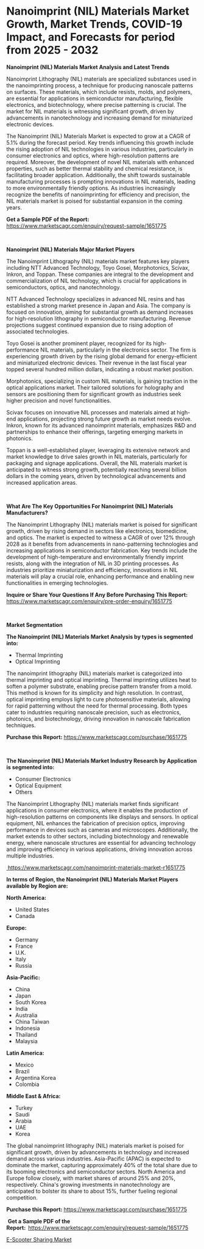 <p><h1>Nanoimprint (NIL) Materials Market Growth, Market Trends, COVID-19 Impact, and Forecasts for period from 2025 - 2032</h1></p><p><strong>Nanoimprint (NIL) Materials Market Analysis and Latest Trends</strong></p>
<p><p>Nanoimprint Lithography (NIL) materials are specialized substances used in the nanoimprinting process, a technique for producing nanoscale patterns on surfaces. These materials, which include resists, molds, and polymers, are essential for applications in semiconductor manufacturing, flexible electronics, and biotechnology, where precise patterning is crucial. The market for NIL materials is witnessing significant growth, driven by advancements in nanotechnology and increasing demand for miniaturized electronic devices.</p><p>The Nanoimprint (NIL) Materials Market is expected to grow at a CAGR of 5.1% during the forecast period. Key trends influencing this growth include the rising adoption of NIL technologies in various industries, particularly in consumer electronics and optics, where high-resolution patterns are required. Moreover, the development of novel NIL materials with enhanced properties, such as better thermal stability and chemical resistance, is facilitating broader application. Additionally, the shift towards sustainable manufacturing processes is prompting innovations in NIL materials, leading to more environmentally friendly options. As industries increasingly recognize the benefits of nanoimprinting for efficiency and precision, the NIL materials market is poised for substantial expansion in the coming years.</p></p>
<p><strong>Get a Sample PDF of the Report:&nbsp;</strong> <a href="https://www.marketscagr.com/enquiry/request-sample/1651775?utm_campaign=2470&utm_medium=2&utm_source=Github&utm_content=ia&utm_term=23032025&utm_id=nanoimprint-nil-materials">https://www.marketscagr.com/enquiry/request-sample/1651775</a></p>
<p>&nbsp;</p>
<p><strong>Nanoimprint (NIL) Materials Major Market Players</strong></p>
<p><p>The Nanoimprint Lithography (NIL) materials market features key players including NTT Advanced Technology, Toyo Gosei, Morphotonics, Scivax, Inkron, and Toppan. These companies are integral to the development and commercialization of NIL technology, which is crucial for applications in semiconductors, optics, and nanotechnology.</p><p>NTT Advanced Technology specializes in advanced NIL resins and has established a strong market presence in Japan and Asia. The company is focused on innovation, aiming for substantial growth as demand increases for high-resolution lithography in semiconductor manufacturing. Revenue projections suggest continued expansion due to rising adoption of associated technologies.</p><p>Toyo Gosei is another prominent player, recognized for its high-performance NIL materials, particularly in the electronics sector. The firm is experiencing growth driven by the rising global demand for energy-efficient and miniaturized electronic devices. Their revenue in the last fiscal year topped several hundred million dollars, indicating a robust market position.</p><p>Morphotonics, specializing in custom NIL materials, is gaining traction in the optical applications market. Their tailored solutions for holography and sensors are positioning them for significant growth as industries seek higher precision and novel functionalities.</p><p>Scivax focuses on innovative NIL processes and materials aimed at high-end applications, projecting strong future growth as market needs evolve. Inkron, known for its advanced nanoimprint materials, emphasizes R&D and partnerships to enhance their offerings, targeting emerging markets in photonics.</p><p>Toppan is a well-established player, leveraging its extensive network and market knowledge to drive sales growth in NIL materials, particularly for packaging and signage applications. Overall, the NIL materials market is anticipated to witness strong growth, potentially reaching several billion dollars in the coming years, driven by technological advancements and increased application areas.</p></p>
<p>&nbsp;</p>
<p><strong>What Are The Key Opportunities For Nanoimprint (NIL) Materials Manufacturers?</strong></p>
<p><p>The Nanoimprint Lithography (NIL) materials market is poised for significant growth, driven by rising demand in sectors like electronics, biomedicine, and optics. The market is expected to witness a CAGR of over 12% through 2028 as it benefits from advancements in nano-patterning technologies and increasing applications in semiconductor fabrication. Key trends include the development of high-temperature and environmentally friendly imprint resists, along with the integration of NIL in 3D printing processes. As industries prioritize miniaturization and efficiency, innovations in NIL materials will play a crucial role, enhancing performance and enabling new functionalities in emerging technologies.</p></p>
<p><strong>Inquire or Share Your Questions If Any Before Purchasing This Report:</strong> <a href="https://www.marketscagr.com/enquiry/pre-order-enquiry/1651775?utm_campaign=2470&utm_medium=2&utm_source=Github&utm_content=ia&utm_term=23032025&utm_id=nanoimprint-nil-materials">https://www.marketscagr.com/enquiry/pre-order-enquiry/1651775</a></p>
<p>&nbsp;</p>
<p><strong>Market Segmentation</strong></p>
<p><strong>The Nanoimprint (NIL) Materials Market Analysis by types is segmented into:</strong></p>
<p><ul><li>Thermal Imprinting</li><li>Optical Imprinting</li></ul></p>
<p><p>The nanoimprint lithography (NIL) materials market is categorized into thermal imprinting and optical imprinting. Thermal imprinting utilizes heat to soften a polymer substrate, enabling precise pattern transfer from a mold. This method is known for its simplicity and high resolution. In contrast, optical imprinting employs light to cure photosensitive materials, allowing for rapid patterning without the need for thermal processing. Both types cater to industries requiring nanoscale precision, such as electronics, photonics, and biotechnology, driving innovation in nanoscale fabrication techniques.</p></p>
<p><strong>Purchase this Report:&nbsp;</strong><a href="https://www.marketscagr.com/purchase/1651775?utm_campaign=2470&utm_medium=2&utm_source=Github&utm_content=ia&utm_term=23032025&utm_id=nanoimprint-nil-materials">https://www.marketscagr.com/purchase/1651775</a></p>
<p>&nbsp;</p>
<p><strong>The Nanoimprint (NIL) Materials Market Industry Research by Application is segmented into:</strong></p>
<p><ul><li>Consumer Electronics</li><li>Optical Equipment</li><li>Others</li></ul></p>
<p><p>The Nanoimprint Lithography (NIL) materials market finds significant applications in consumer electronics, where it enables the production of high-resolution patterns on components like displays and sensors. In optical equipment, NIL enhances the fabrication of precision optics, improving performance in devices such as cameras and microscopes. Additionally, the market extends to other sectors, including biotechnology and renewable energy, where nanoscale structures are essential for advancing technology and improving efficiency in various applications, driving innovation across multiple industries.</p></p>
<p><a href="https://www.marketscagr.com/nanoimprint-materials-market-r1651775?utm_campaign=2470&utm_medium=2&utm_source=Github&utm_content=ia&utm_term=23032025&utm_id=nanoimprint-nil-materials">&nbsp;https://www.marketscagr.com/nanoimprint-materials-market-r1651775</a></p>
<p><strong>In terms of Region, the Nanoimprint (NIL) Materials Market Players available by Region are:</strong></p>
<p>
    <p> <strong> North America: </strong>
        <ul>
            <li>United States</li>
            <li>Canada</li>
        </ul>
        </p> 
    <p> <strong> Europe: </strong>
        <ul>
            <li>Germany</li>
            <li>France</li>
            <li>U.K.</li>
            <li>Italy</li>
            <li>Russia</li>
        </ul>
        </p> 
    <p> <strong> Asia-Pacific: </strong>
        <ul>
            <li>China</li>
            <li>Japan</li>
            <li>South Korea</li>
            <li>India</li>
            <li>Australia</li>
            <li>China Taiwan</li>
            <li>Indonesia</li>
            <li>Thailand</li>
            <li>Malaysia</li>
        </ul>
        </p> 
    <p> <strong> Latin America: </strong>
        <ul>
            <li>Mexico</li>
            <li>Brazil</li>
            <li>Argentina Korea</li>
            <li>Colombia</li>
        </ul>
        </p> 
    <p> <strong> Middle East & Africa: </strong>
        <ul>
            <li>Turkey</li>
            <li>Saudi</li>
            <li>Arabia</li>
            <li>UAE</li>
            <li>Korea</li>
        </ul>
    </p>
    </p>
<p><p>The global nanoimprint lithography (NIL) materials market is poised for significant growth, driven by advancements in technology and increased demand across various industries. Asia-Pacific (APAC) is expected to dominate the market, capturing approximately 40% of the total share due to its booming electronics and semiconductor sectors. North America and Europe follow closely, with market shares of around 25% and 20%, respectively. China's growing investments in nanotechnology are anticipated to bolster its share to about 15%, further fueling regional competition.</p></p>
<p><strong>Purchase this Report: </strong><a href="https://www.marketscagr.com/purchase/1651775?utm_campaign=2470&utm_medium=2&utm_source=Github&utm_content=ia&utm_term=23032025&utm_id=nanoimprint-nil-materials">https://www.marketscagr.com/purchase/1651775</a></p>
<p>&nbsp;<strong>Get a Sample PDF of the Report:&nbsp;&nbsp;</strong><a href="https://www.marketscagr.com/enquiry/request-sample/1651775?utm_campaign=2470&utm_medium=2&utm_source=Github&utm_content=ia&utm_term=23032025&utm_id=nanoimprint-nil-materials">https://www.marketscagr.com/enquiry/request-sample/1651775</a></p>
<p><strong></strong></p>
<p><p><a href="https://github.com/lisaeichler20775/Market-Research-Report-List-1/blob/main/e-scooter-sharing-market.md?utm_campaign=2470&utm_medium=2&utm_source=Github&utm_content=ia&utm_term=23032025&utm_id=nanoimprint-nil-materials">E-Scooter Sharing Market</a></p></p>